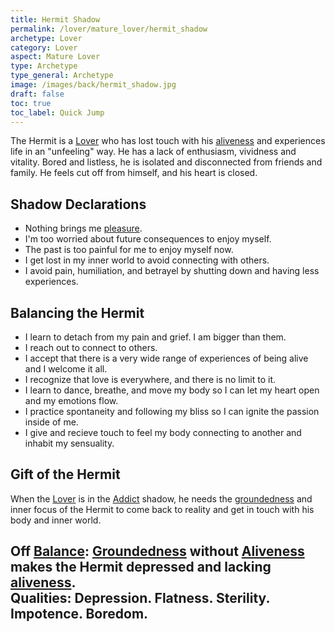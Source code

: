 ```yaml
---
title: Hermit Shadow
permalink: /lover/mature_lover/hermit_shadow
archetype: Lover
category: Lover
aspect: Mature Lover
type: Archetype
type_general: Archetype
image: /images/back/hermit_shadow.jpg
draft: false
toc: true
toc_label: Quick Jump
---
```

 The Hermit is a [Lover](/lover/mature_lover) who has lost touch with his [aliveness](/lover/mature_lover/aliveness) and experiences life in an "unfeeling" way. He has a lack of enthusiasm, vividness and vitality. Bored and listless, he is isolated and disconnected from friends and family. He feels cut off from himself, and his heart is closed.   
  
  
## Shadow Declarations  
- Nothing brings me [pleasure](/lover/heart/care_giver/pleasure).   
- I'm too worried about future consequences to enjoy myself.  
- The past is too painful for me to enjoy myself now.   
- I get lost in my inner world to avoid connecting with others.   
- I avoid pain, humiliation, and betrayel by shutting down and having less experiences.  
  
  
## Balancing the Hermit  
- I learn to detach from my pain and grief. I am bigger than them.   
- I reach out to connect to others.  
- I accept that there is a very wide range of experiences of being alive and I welcome it all.  
- I recognize that love is everywhere, and there is no limit to it.  
- I learn to dance, breathe, and move my body so I can let my heart open and my emotions flow.  
- I practice spontaneity and following my bliss so I can ignite the passion inside of me.   
- I give and recieve touch to feel my body connecting to another and inhabit my sensuality.  
  
  
## Gift of the Hermit  
When the [Lover](/lover/mature_lover) is in the [Addict](/lover/mature_lover/addict_shadow) shadow, he needs the [groundedness](/lover/mature_lover/groundedness) and inner focus of the Hermit to come back to reality and get in touch with his body and inner world.  
  
**Off [Balance](/king/body/ruler_and_judge/balance):** [Groundedness](/lover/mature_lover/groundedness) without [Aliveness](/lover/mature_lover/aliveness) makes the Hermit depressed and lacking [aliveness](/lover/mature_lover/aliveness).  
**Qualities:** Depression. Flatness. Sterility. Impotence. Boredom. 
---

